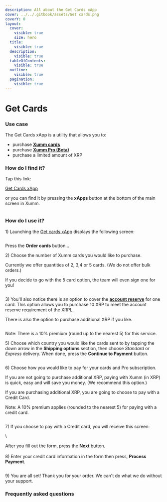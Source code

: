 ```yaml
---
description: All about the Get Cards xApp
cover: ../../.gitbook/assets/Get cards.png
coverY: 0
layout:
  cover:
    visible: true
    size: hero
  title:
    visible: true
  description:
    visible: true
  tableOfContents:
    visible: true
  outline:
    visible: true
  pagination:
    visible: true
---
```


# Get Cards

### Use case

The Get Cards xApp is a utility that allows you to:

* purchase [**Xumm cards**](../../xumm-tangem-cards/xumm-tangem-cards.md)
* purchase [**Xumm Pro (Beta)**](xumm-pro-beta.md)
* purchase a limited amount of XRP&#x20;

### **How do I find it?**

Tap this link:

[Get Cards xApp](https://xumm.app/detect/xapp:xumm.tangem-order)

or you can find it by pressing the **xApps** button at the bottom of the main screen in Xumm.

<figure><img src="../../.gitbook/assets/Get cards 1 (1).png" alt=""><figcaption></figcaption></figure>

### How do I use it?

1\) Launching the [Get cards xApp](https://xumm.app/detect/xapp:xumm.tangem-order) displays the following screen:

<figure><img src="../../.gitbook/assets/image (3) (1) (1).png" alt=""><figcaption></figcaption></figure>

Press the **Order cards** button...&#x20;

2\) Choose the number of Xumm cards you would like to purchase.

Currently we offer quantities of 2, 3,4 or 5 cards. (We do not offer bulk orders.)&#x20;

If you decide to go with the 5 card option, the team will even sign one for you!

<figure><img src="../../.gitbook/assets/image (1) (1) (1) (1) (1) (1) (1) (1) (1) (1) (1) (1).png" alt=""><figcaption></figcaption></figure>

3\) You'll also notice there is an option to cover the [**account reserve**](../../xrp-ledger-resources/xrp-ledger-concepts/about-reserves.md) for one card. This option allows you to purchase 10 XRP to meet the account reserve requirement of the XRPL.&#x20;

There is also the option to purchase additional XRP if you like.

<figure><img src="../../.gitbook/assets/image (1) (1) (1) (1) (1) (1) (1) (1) (1) (1) (1) (1) (1).png" alt=""><figcaption></figcaption></figure>



Note: There is a 10% premium (round up to the nearest 5) for this service.



5\) Choose which country you would like the cards sent to by tapping the down arrow in the **Shipping options** section, then choose _Standard_ or _Express_ delivery. When done, press the **Continue to Payment** button.

<figure><img src="../../.gitbook/assets/image (2) (1) (1) (1) (1) (1) (1) (1).png" alt=""><figcaption></figcaption></figure>

6\) Choose how you would like to pay for your cards and Pro subscription.

If you are not going to purchase additional XRP, paying with Xumm (in XRP) is quick, easy and will save you money. (We recommend this option.)

If you are purchasing additional XRP, you are going to choose to pay with a Credit Card.

Note: A 10% premium applies (rounded to the nearest 5) for paying with a credit card.

<figure><img src="../../.gitbook/assets/image (3) (1).png" alt=""><figcaption></figcaption></figure>

7\) If you choose to pay with a Credit card, you will receive this screen:

<img src="../../.gitbook/assets/image (1) (1) (1) (1) (1) (1) (1) (1) (1) (1) (1).png" alt="" data-size="original">\


After you fill out the form, press the **Next** button.\
\
8\) Enter your credit card information in the form then press, **Process Payment**.

<figure><img src="../../.gitbook/assets/image (2) (1) (1) (1) (1) (1) (1).png" alt=""><figcaption></figcaption></figure>

9\) You are all set! Thank you for your order. We can't do what we do without your support.



### Frequently asked questions
